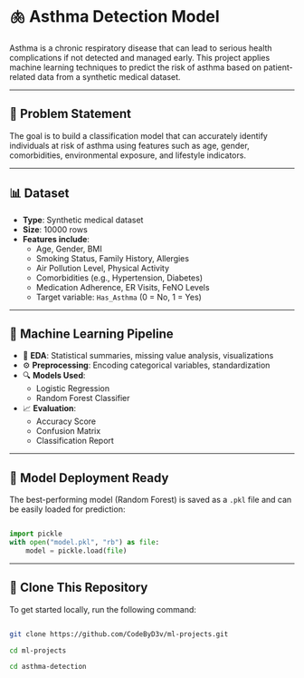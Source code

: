 # 🫁 Asthma Detection Model

Asthma is a chronic respiratory disease that can lead to serious health complications if not detected and managed early. This project applies machine learning techniques to predict the risk of asthma based on patient-related data from a synthetic medical dataset.

---

## 📌 Problem Statement

The goal is to build a classification model that can accurately identify individuals at risk of asthma using features such as age, gender, comorbidities, environmental exposure, and lifestyle indicators.

---

## 📊 Dataset

- **Type**: Synthetic medical dataset
- **Size**: 10000 rows
- **Features include**:
  - Age, Gender, BMI
  - Smoking Status, Family History, Allergies
  - Air Pollution Level, Physical Activity
  - Comorbidities (e.g., Hypertension, Diabetes)
  - Medication Adherence, ER Visits, FeNO Levels
  - Target variable: `Has_Asthma` (0 = No, 1 = Yes)

---

## 🧠 Machine Learning Pipeline

- 📌 **EDA**: Statistical summaries, missing value analysis, visualizations
- ⚙️ **Preprocessing**: Encoding categorical variables, standardization
- 🔍 **Models Used**:
  - Logistic Regression
  - Random Forest Classifier
- 📈 **Evaluation**:
  - Accuracy Score
  - Confusion Matrix
  - Classification Report

---

## 💾 Model Deployment Ready

The best-performing model (Random Forest) is saved as a `.pkl` file and can be easily loaded for prediction:

```python

import pickle
with open("model.pkl", "rb") as file:
    model = pickle.load(file) 

```

---

## 🔧 Clone This Repository

To get started locally, run the following command:

``` bash

git clone https://github.com/CodeByD3v/ml-projects.git

cd ml-projects

cd asthma-detection

```
